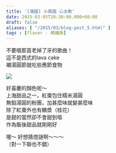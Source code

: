 ```yaml
---
title: '[湯圓] 小南國 心太軟'
date: 2015-03-05T20:30:00.000+08:00
draft: false
aliases: [ "/2015/03/blog-post_5.html" ]
tags : [flavor - 螞蟻族]
---
```


不要唱那首老掉了牙的歌曲！  
這不是西式的lava cake  
襯湯圓節就吃些應節食物  

[![](https://farm9.staticflickr.com/8659/16723055765_82335a5957_z.jpg)](https://farm9.staticflickr.com/8659/16723055765_82335a5957_z.jpg)

好喜慶的顏色呢～  
上海甜品之一，紅棗包住糯米湯圓  
無餡湯圓的粉團，加甚麼味就變甚麼味  
除了紅棗外也有糖漿（桂花）  
是甜的當然卻不會甜到嘔  
作為飯後甜品就剛剛好  
  
喔～ 好想猜燈謎啊～～～  
（對一下聯也不錯）